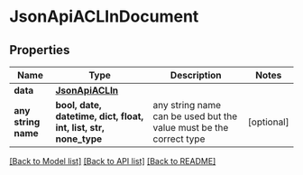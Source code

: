 # JsonApiACLInDocument


## Properties
Name | Type | Description | Notes
------------ | ------------- | ------------- | -------------
**data** | [**JsonApiACLIn**](JsonApiACLIn.md) |  | 
**any string name** | **bool, date, datetime, dict, float, int, list, str, none_type** | any string name can be used but the value must be the correct type | [optional]

[[Back to Model list]](../README.md#documentation-for-models) [[Back to API list]](../README.md#documentation-for-api-endpoints) [[Back to README]](../README.md)


